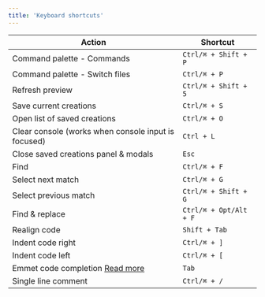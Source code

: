```yaml
---
title: 'Keyboard shortcuts'
---
```


| Action                                              | Shortcut               |
| --------------------------------------------------- | ---------------------- |
| Command palette - Commands                          | `Ctrl/⌘ + Shift + P`   |
| Command palette - Switch files                      | `Ctrl/⌘ + P`           |
| Refresh preview                                     | `Ctrl/⌘ + Shift + 5`   |
| Save current creations                              | `Ctrl/⌘ + S`           |
| Open list of saved creations                        | `Ctrl/⌘ + O`           |
| Clear console (works when console input is focused) | `Ctrl + L`             |
| Close saved creations panel & modals                | `Esc`                  |
| Find                                                | `Ctrl/⌘ + F`           |
| Select next match                                   | `Ctrl/⌘ + G`           |
| Select previous match                               | `Ctrl/⌘ + Shift + G`   |
| Find & replace                                      | `Ctrl/⌘ + Opt/Alt + F` |
| Realign code                                        | `Shift + Tab`          |
| Indent code right                                   | `Ctrl/⌘ + ]`           |
| Indent code left                                    | `Ctrl/⌘ + [`           |
| Emmet code completion [Read more](https://emmet.io) | `Tab`                  |
| Single line comment                                 | `Ctrl/⌘ + /`           |
